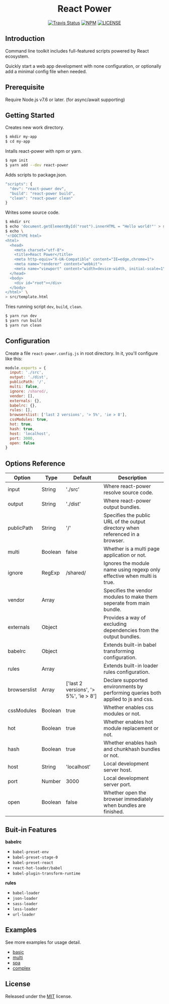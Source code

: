 <h1 align="center">React Power</h1>

<p align="center">
  <a href="https://travis-ci.org/chikara-chan/react-power"><img alt="Travis Status" src="https://img.shields.io/travis/chikara-chan/react-power/master.svg"></a>
  <a href="https://www.npmjs.com/package/react-power"><img alt="NPM" src="https://img.shields.io/npm/v/react-power.svg"></a>
  <a href="https://github.com/chikara-chan/react-power/blob/master/LICENSE"><img alt="LICENSE" src="https://img.shields.io/npm/l/react-power.svg"></a>
</p>

## Introduction

Command line toolkit includes full-featured scripts powered by React ecosystem.

Quickly start a web app development with none configuration, or optionally add a minimal config file when needed.

## Prerequisite

Require Node.js v7.6 or later. (for async/await supporting)

## Getting Started

Creates new work directory.
``` bash
$ mkdir my-app
$ cd my-app
```
Intalls react-power with npm or yarn.
``` bash
$ npm init
$ yarn add --dev react-power
```
Adds scripts to package.json.
``` js
"scripts": {
  "dev": "react-power dev",
  "build": "react-power build",
  "clean": "react-power clean"
}
```
Writes some source code.
``` bash
$ mkdir src
$ echo 'document.getElementById("root").innerHTML = "Hello world!"' > src/index.js
$ echo \
'<!DOCTYPE html>
<html>
  <head>
    <meta charset="utf-8">
    <title>React Power</title>
    <meta http-equiv="X-UA-Compatible" content="IE=edge,chrome=1">
    <meta name="renderer" content="webkit">
    <meta name="viewport" content="width=device-width, initial-scale=1">
  </head>
  <body>
    <div id="root"></div>
  </body>
</html>' \
> src/template.html
```
Tries running script `dev`, `build`, `clean`.
``` bash
$ yarn run dev
$ yarn run build
$ yarn run clean
```
## Configuration

Create a file `react-power.config.js` in root directory. In it, you'll configure like this:

``` js
module.exports = {
  input: './src',
  output: './dist',
  publicPath: '/',
  multi: false,
  ignore: /shared/,
  vendor: [],
  externals: {},
  babelrc: {},
  rules: [],
  browserslist: ['last 2 versions', '> 5%', 'ie > 8'],
  cssModules: true,
  hot: true,
  hash: true,
  host: 'localhost',
  port: 3000,
  open: false
}
```

## Options Reference

Option | Type | Default | Description
--- | --- | --- | ---
input | String | './src' | Where react-power resolve source code.
output | String | './dist' |  Where react-power output bundles.
publicPath | String | '/' | Specifies the public URL of the output directory when referenced in a browser.
multi | Boolean | false | Whether is a multi page application or not.
ignore | RegExp | /shared/ | Ignores the module name using regexp only effective when multi is true.
vendor | Array |  | Specifies the vendor modules to make them seperate from main bundle.
externals | Object |  | Provides a way of excluding dependencies from the output bundles.
babelrc | Object |  | Extends built-in babel transforming configuration.
rules | Array |  | Extends built-in loader rules configuration.
browserslist | Array | ['last 2 versions', '> 5%', 'ie > 8'] | Declare supported environments by performing queries both applied to js and css.
cssModules | Boolean | true | Whether enables css modules or not.
hot | Boolean | true | Whether enables hot module replacement or not.
hash | Boolean | true | Whether enables hash and chunkhash bundles or not.
host | String | 'localhost' | Local development server host.
port | Number | 3000 | Local development server port.
open | Boolean | false | Whether open the browser immediately when bundles are finished.

## Buit-in Features

**babelrc**
- `babel-preset-env`
- `babel-preset-stage-0`
- `babel-preset-react`
- `react-hot-loader/babel`
- `babel-plugin-transform-runtime`

**rules**
- `babel-loader`
- `json-loader`
- `sass-loader`
- `less-loader`
- `url-loader`

## Examples

See more examples for usage detail.
- [basic](https://github.com/chikara-chan/react-power/tree/master/examples/0-basic)
- [multi](https://github.com/chikara-chan/react-power/tree/master/examples/1-multi)
- [spa](https://github.com/chikara-chan/react-power/tree/master/examples/2-spa)
- [complex](https://github.com/chikara-chan/react-power/tree/master/examples/3-complex)

## License

Released under the [MIT](https://github.com/chikara-chan/react-power/blob/master/LICENSE) license.
